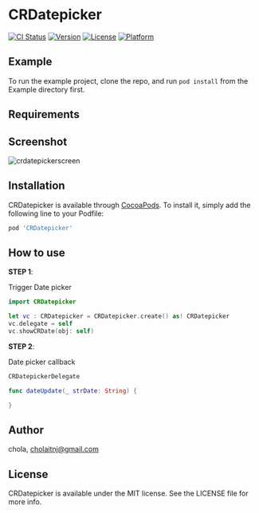 # CRDatepicker

[![CI Status](https://img.shields.io/travis/chola/CRDatepicker.svg?style=flat)](https://travis-ci.org/chola/CRDatepicker)
[![Version](https://img.shields.io/cocoapods/v/CRDatepicker.svg?style=flat)](https://cocoapods.org/pods/CRDatepicker)
[![License](https://img.shields.io/cocoapods/l/CRDatepicker.svg?style=flat)](https://cocoapods.org/pods/CRDatepicker)
[![Platform](https://img.shields.io/cocoapods/p/CRDatepicker.svg?style=flat)](https://cocoapods.org/pods/CRDatepicker)

## Example

To run the example project, clone the repo, and run `pod install` from the Example directory first.

## Requirements

## Screenshot

![crdatepickerscreen](https://user-images.githubusercontent.com/7077860/42502143-53f2a51e-8446-11e8-81fb-71627e63121c.png)


## Installation

CRDatepicker is available through [CocoaPods](https://cocoapods.org). To install
it, simply add the following line to your Podfile:

```ruby
pod 'CRDatepicker'
```

How to use
----------

**STEP 1**:

Trigger Date picker
```swift
import CRDatepicker

let vc : CRDatepicker = CRDatepicker.create() as! CRDatepicker
vc.delegate = self
vc.showCRDate(obj: self)
```

**STEP 2**:

Date picker callback
```swift
CRDatepickerDelegate

func dateUpdate(_ strDate: String) {

}
```

## Author

chola, cholaitnj@gmail.com

## License

CRDatepicker is available under the MIT license. See the LICENSE file for more info.

